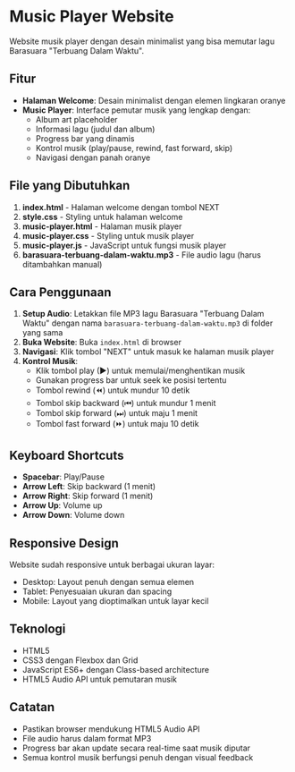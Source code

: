 # Music Player Website

Website musik player dengan desain minimalist yang bisa memutar lagu Barasuara "Terbuang Dalam Waktu".

## Fitur

- **Halaman Welcome**: Desain minimalist dengan elemen lingkaran oranye
- **Music Player**: Interface pemutar musik yang lengkap dengan:
  - Album art placeholder
  - Informasi lagu (judul dan album)
  - Progress bar yang dinamis
  - Kontrol musik (play/pause, rewind, fast forward, skip)
  - Navigasi dengan panah oranye

## File yang Dibutuhkan

1. **index.html** - Halaman welcome dengan tombol NEXT
2. **style.css** - Styling untuk halaman welcome
3. **music-player.html** - Halaman musik player
4. **music-player.css** - Styling untuk musik player
5. **music-player.js** - JavaScript untuk fungsi musik player
6. **barasuara-terbuang-dalam-waktu.mp3** - File audio lagu (harus ditambahkan manual)

## Cara Penggunaan

1. **Setup Audio**: Letakkan file MP3 lagu Barasuara "Terbuang Dalam Waktu" dengan nama `barasuara-terbuang-dalam-waktu.mp3` di folder yang sama
2. **Buka Website**: Buka `index.html` di browser
3. **Navigasi**: Klik tombol "NEXT" untuk masuk ke halaman musik player
4. **Kontrol Musik**:
   - Klik tombol play (▶) untuk memulai/menghentikan musik
   - Gunakan progress bar untuk seek ke posisi tertentu
   - Tombol rewind (⏪) untuk mundur 10 detik
   - Tombol skip backward (⏮) untuk mundur 1 menit
   - Tombol skip forward (⏭) untuk maju 1 menit
   - Tombol fast forward (⏩) untuk maju 10 detik

## Keyboard Shortcuts

- **Spacebar**: Play/Pause
- **Arrow Left**: Skip backward (1 menit)
- **Arrow Right**: Skip forward (1 menit)
- **Arrow Up**: Volume up
- **Arrow Down**: Volume down

## Responsive Design

Website sudah responsive untuk berbagai ukuran layar:
- Desktop: Layout penuh dengan semua elemen
- Tablet: Penyesuaian ukuran dan spacing
- Mobile: Layout yang dioptimalkan untuk layar kecil

## Teknologi

- HTML5
- CSS3 dengan Flexbox dan Grid
- JavaScript ES6+ dengan Class-based architecture
- HTML5 Audio API untuk pemutaran musik

## Catatan

- Pastikan browser mendukung HTML5 Audio API
- File audio harus dalam format MP3
- Progress bar akan update secara real-time saat musik diputar
- Semua kontrol musik berfungsi penuh dengan visual feedback 